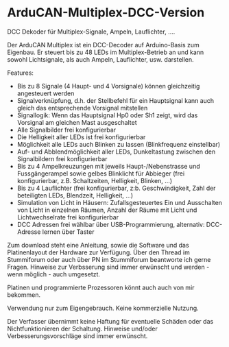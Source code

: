 # ArduCAN-Multiplex-DCC-Version
DCC Dekoder für Multiplex-Signale, Ampeln, Lauflichter, ....

Der ArduCAN Multiplex ist ein DCC-Decoder auf Arduino-Basis zum Eigenbau. Er steuert bis zu 48 LEDs im Multiplex-Betrieb an und kann sowohl Lichtsignale, als auch Ampeln, Lauflichter, usw. darstellen.

Features:
-	Bis zu 8 Signale (4 Haupt- und 4 Vorsignale) können gleichzeitig angesteuert werden
-	Signalverknüpfung, d.h. der Stellbefehl für ein Hauptsignal kann auch gleich das entsprechende Vorsignal mitstellen
-	Signallogik: Wenn das Hauptsignal Hp0 oder Sh1 zeigt, wird das Vorsignal am gleichen Mast ausgeschaltet
-	Alle Signalbilder frei konfigurierbar
-	Die Helligkeit aller LEDs ist frei konfigurierbar
-	Möglichkeit alle LEDs auch Blinken zu lassen (Blinkfrequenz einstellbar)
-	Auf- und Abblendmöglichkeit aller LEDs, Dunkeltastung zwischen den Signalbildern frei konfigurierbar
-	Bis zu 4 Ampelkreuzungen mit jeweils Haupt-/Nebenstrasse und Fussgängerampel sowie gelbes Blinklicht für Abbieger (frei konfigurierbar, z.B. Schaltzeiten, Helligkeit, Blinken, …)
-	Bis zu 4 Lauflichter (frei konfigurierbar, z:b. Geschwindigkeit, Zahl der beteiligten LEDs, Blendzeit, Helligkeit, ...)
-	Simulation von Licht in Häusern: Zufallsgesteuertes Ein und Ausschalten von Licht in einzelnen Räumen, Anzahl der Räume mit Licht und Lichtwechselrate frei konfigurierbar
-	DCC Adressen frei wählbar über USB-Programmierung, alternativ:  DCC-Adresse lernen über Taster

Zum download steht eine Anleitung, sowie die Software und das Platinenlayout der Hardware zur Verfügung. Über den Thread im Stummiforum oder auch über PN im Stummiforum beantworte ich gerne Fragen. Hinweise zur Verbsserung sind immer erwünscht und werden - wenn möglich - auch umgesetzt.

Platinen und programmierte Prozessoren könnt auch auch von mir bekommen.

Verwendung nur zum Eigengebrauch. Keine kommerzielle Nutzung. 

Der Verfasser übernimmt keine Haftung für eventuelle Schäden oder das Nichtfunktionieren der Schaltung. Hinweise und/oder Verbesserungsvorschläge sind immer erwünscht.
